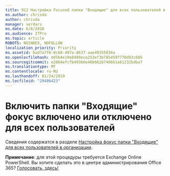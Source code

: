 ```yaml
---
title: 912 Настройка Focused папки "Входящие" для всех пользователей в вашей организации
ms.author: chrisda
author: chrisda
manager: serdars
ms.date: 6/8/2018
ms.audience: ITPro
ms.topic: article
ROBOTS: NOINDEX, NOFOLLOW
localization_priority: Priority
ms.assetid: bad7a7f6-0c68-497a-8637-aae49355034a
ms.openlocfilehash: dd5b4e19e8489eca253ef3b7854597770d93c685
ms.sourcegitcommit: e2864efcfb493b6e46b662b746661a61232bdba7
ms.translationtype: MT
ms.contentlocale: ru-RU
ms.lasthandoff: 01/24/2019
ms.locfileid: "29486423"
---
```

# <a name="turn-focused-inbox-on-or-off-for-everyone"></a>Включить папки "Входящие" фокус включено или отключено для всех пользователей

Сведения содержатся в разделе [Настройка фокус папки "Входящие" для всех пользователей в организации](https://support.office.com/article/613a845c-4b71-41de-b331-acdcf5b6625d.aspx).
  
 **Примечание**: для этой процедуры требуется Exchange Online PowerShell. Вы хотите сделать это в центре администрирования Office 365? [Голосовать, здесь!](https://go.microsoft.com/fwlink/p/?linkid=862489)
  

